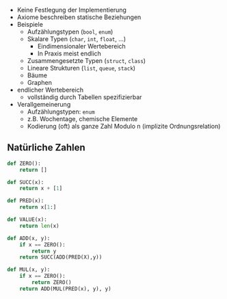 
- Keine Festlegung der Implementierung
- Axiome beschreiben statische Beziehungen
- Beispiele
  - Aufzählungstypen (`bool`, `enum`)
  - Skalare Typen (`char`, `int`, `float`, ...)
    - Eindimensionaler Wertebereich
    - In Praxis meist endlich 
  - Zusammengesetzte Typen (`struct`, `class`)
  - Lineare Strukturen (`list`, `queue`, `stack`)
  - Bäume
  - Graphen
- endlicher Wertebereich
  - vollständig durch Tabellen spezifizierbar
- Verallgemeinerung
  - Aufzählungstypen: `enum`
  - z.B. Wochentage, chemische Elemente
  - Kodierung (oft) als ganze Zahl Modulo n (implizite Ordnungsrelation)

## Natürliche Zahlen

```py
def ZERO():
    return []

def SUCC(x):
    return x + [1]

def PRED(x):
    return x[1:]

def VALUE(x):
    return len(x)

def ADD(x, y):
    if x == ZERO():
        return y
    return SUCC(ADD(PRED(X),y))

def MUL(x, y):
    if x == ZERO():
        return ZERO()
    return ADD(MUL(PRED(x), y), y)
```
